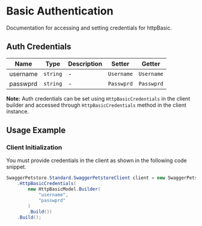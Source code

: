 
# Basic Authentication



Documentation for accessing and setting credentials for httpBasic.

## Auth Credentials

| Name | Type | Description | Setter | Getter |
|  --- | --- | --- | --- | --- |
| username | `string` | - | `Username` | `Username` |
| passwprd | `string` | - | `Passwprd` | `Passwprd` |



**Note:** Auth credentials can be set using `HttpBasicCredentials` in the client builder and accessed through `HttpBasicCredentials` method in the client instance.

## Usage Example

### Client Initialization

You must provide credentials in the client as shown in the following code snippet.

```csharp
SwaggerPetstore.Standard.SwaggerPetstoreClient client = new SwaggerPetstore.Standard.SwaggerPetstoreClient.Builder()
    .HttpBasicCredentials(
        new HttpBasicModel.Builder(
            "username",
            "passwprd"
        )
        .Build())
    .Build();
```


